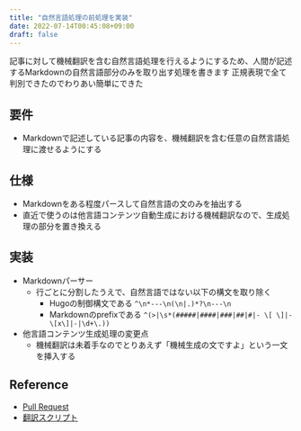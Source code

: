 ```yaml
---
title: "自然言語処理の前処理を実装"
date: 2022-07-14T00:45:08+09:00
draft: false
---
```


記事に対して機械翻訳を含む自然言語処理を行えるようにするため、人間が記述するMarkdownの自然言語部分のみを取り出す処理を書きます
正規表現で全て判別できたのでわりあい簡単にできた

## 要件
- Markdownで記述している記事の内容を、機械翻訳を含む任意の自然言語処理に渡せるようにする

## 仕様
- Markdownをある程度パースして自然言語の文のみを抽出する
- 直近で使うのは他言語コンテンツ自動生成における機械翻訳なので、生成処理の部分を置き換える

## 実装
- Markdownパーサー
  - 行ごとに分割したうえで、自然言語ではない以下の構文を取り除く
    - Hugoの制御構文である `^\n*---\n(\n|.)*?\n---\n` 
    - Markdownのprefixである `^(>|\s*(#####|####|###|##|#|- \[ \]|- \[x\]|-|\d+\.))`
- 他言語コンテンツ生成処理の変更点
  - 機械翻訳は未着手なのでとりあえず「機械生成の文ですよ」という一文を挿入する

## Reference
- [Pull Request](https://github.com/mitsuyoshi-yamazaki/mitsuyoshi-yamazaki.github.io/pull/11)
- [翻訳スクリプト](https://github.com/mitsuyoshi-yamazaki/mitsuyoshi-yamazaki.github.io/blob/master/scripts/translation.py)
